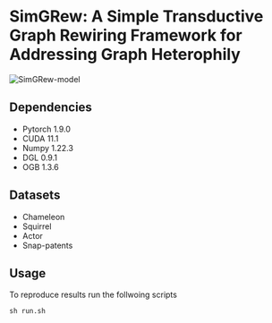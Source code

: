 # SimGRew: A Simple Transductive Graph Rewiring Framework for Addressing Graph Heterophily
![SimGRew-model](https://github.com/kushalbose92/DEGR/blob/main/SimGRew-model.png)

## Dependencies

* Pytorch 1.9.0
* CUDA 11.1
* Numpy 1.22.3
* DGL 0.9.1
* OGB 1.3.6

## Datasets 

* Chameleon
* Squirrel
* Actor
* Snap-patents
  
## Usage

To reproduce results run the follwoing scripts
```
sh run.sh
